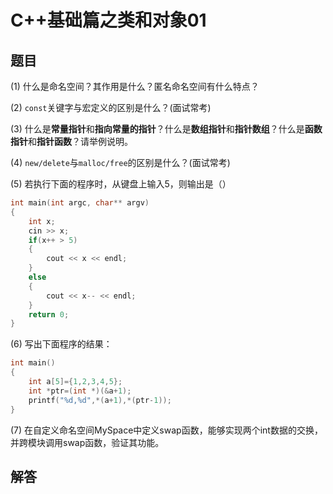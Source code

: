 # C++基础篇之类和对象01

## 题目

(1) 什么是命名空间？其作用是什么？匿名命名空间有什么特点？

(2) `const`关键字与宏定义的区别是什么？(面试常考)

(3) 什么是**常量指针**和**指向常量的指针**？什么是**数组指针**和**指针数组**？什么是**函数指针**和**指针函数**？请举例说明。

(4) `new/delete`与`malloc/free`的区别是什么？(面试常考)

(5) 若执行下面的程序时，从键盘上输入5，则输出是（）

```c++
int main(int argc, char** argv)
{
    int x;
    cin >> x;
    if(x++ > 5)
    {
    	cout << x << endl;
    }
    else
    {
	    cout << x-- << endl;
    }
    return 0;
}
```

(6) 写出下面程序的结果：

```c++
int main()
{
    int a[5]={1,2,3,4,5};
    int *ptr=(int *)(&a+1);
    printf("%d,%d",*(a+1),*(ptr-1));
}
```

(7) 在自定义命名空间MySpace中定义swap函数，能够实现两个int数据的交换，并跨模块调用swap函数，验证其功能。

## 解答







